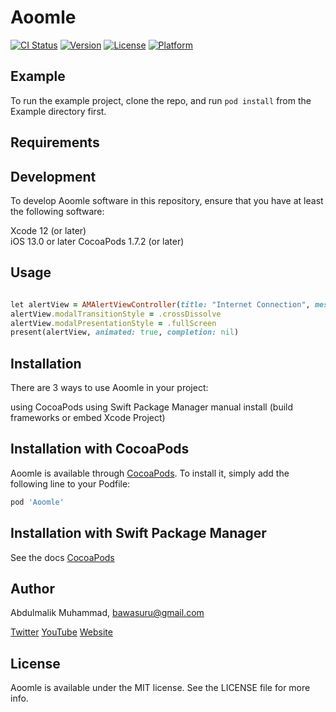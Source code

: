 # Aoomle

[![CI Status](https://img.shields.io/travis/AbdulmalikMuhammad/Aoomle.svg?style=flat)](https://travis-ci.org/AbdulmalikMuhammad/Aoomle)
[![Version](https://img.shields.io/cocoapods/v/Aoomle.svg?style=flat)](https://cocoapods.org/pods/Aoomle)
[![License](https://img.shields.io/cocoapods/l/Aoomle.svg?style=flat)](https://cocoapods.org/pods/Aoomle)
[![Platform](https://img.shields.io/cocoapods/p/Aoomle.svg?style=flat)](https://cocoapods.org/pods/Aoomle)

## Example

To run the example project, clone the repo, and run `pod install` from the Example directory first.

## Requirements

## Development

To develop Aoomle software in this repository, ensure that you have at least the following software:

Xcode 12 (or later) </br>
iOS 13.0 or later
CocoaPods 1.7.2 (or later)


## Usage

```ruby

let alertView = AMAlertViewController(title: "Internet Connection", message: "There is a problem with your internet connection, please try again later. If the problem persist, contact us +2348146191761", buttonTitle: "OK")
alertView.modalTransitionStyle = .crossDissolve
alertView.modalPresentationStyle = .fullScreen
present(alertView, animated: true, completion: nil)

```


## Installation


There are 3 ways to use Aoomle in your project:

using CocoaPods
using Swift Package Manager
manual install (build frameworks or embed Xcode Project)


## Installation with CocoaPods
Aoomle is available through [CocoaPods](https://cocoapods.org). To install
it, simply add the following line to your Podfile:

```ruby
pod 'Aoomle'
```

## Installation with Swift Package Manager
See the docs [CocoaPods](https://aoome.app)


## Author

Abdulmalik Muhammad, bawasuru@gmail.com

[Twitter](https://twitter.com/aoomle_)
[YouTube](https://youtube.com/aoomle)
[Website](https://aoomle.app)

## License

Aoomle is available under the MIT license. See the LICENSE file for more info.
